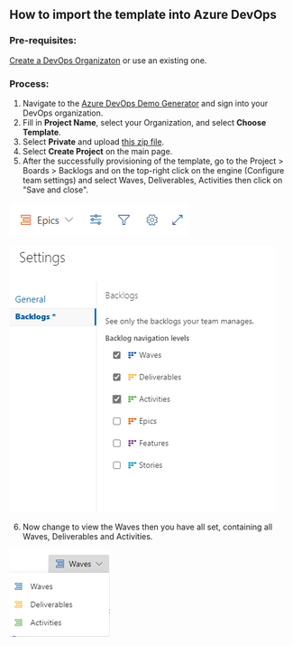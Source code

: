 ## How to import the template into Azure DevOps

### Pre-requisites:

[Create a DevOps Organizaton](https://docs.microsoft.com/en-us/azure/devops/organizations/accounts/create-organization?view=azure-devops#create-an-organization) or use an existing one. 

### Process:

1. Navigate to the [Azure DevOps Demo Generator](https://azuredevopsdemogenerator.azurewebsites.net/Account/Verify) and sign into your DevOps organization.
2. Fill in **Project Name**, select your Organization, and select **Choose Template**.
3. Select **Private** and upload [this zip file](/artifacts/migration-iac.zip).
4. Select **Create Project** on the main page. 
5. After the successfully provisioning of the template, go to the Project > Boards > Backlogs and on the top-right click on the engine (Configure team settings) and select Waves, Deliverables, Activities then click on "Save and close".

![backlog-setting-0](/png/backlog-setting-0.png)


![backlog-setting-1](/png/backlog-setting-1.png)

6. Now change to view the Waves then you have all set, containing all Waves, Deliverables and Activities.

![backlog-setting-2](/png/backlog-setting-2.png)
